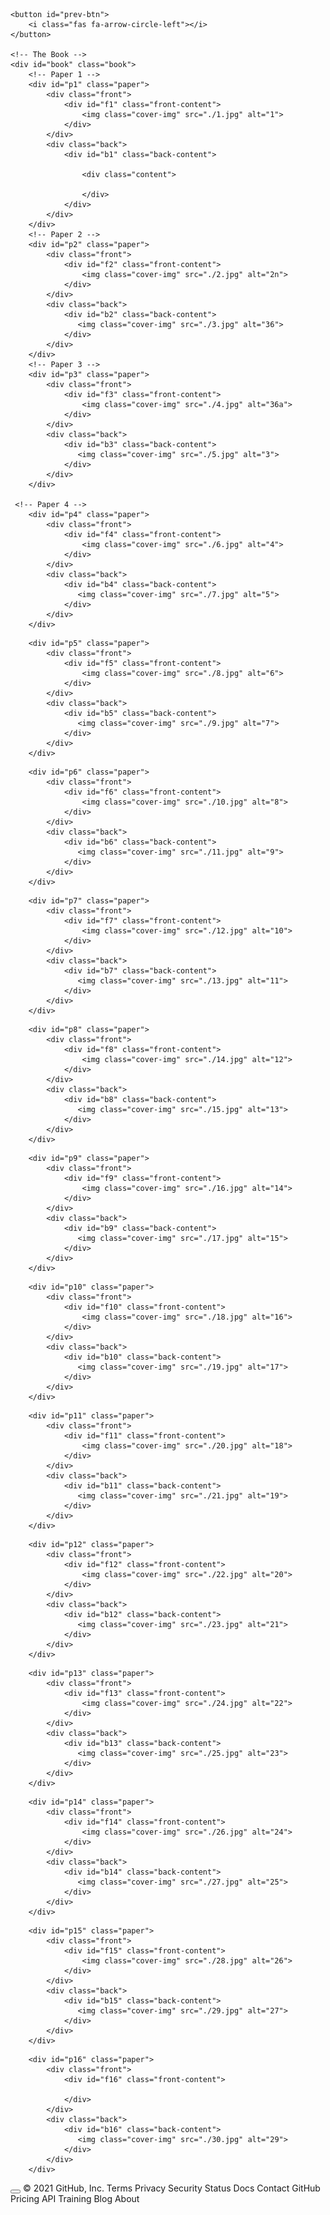 <!DOCTYPE html>
<html lang="en">
<head>
    <meta charset="UTF-8">
    <meta http-equiv="X-UA-Compatible" content="IE=edge">
    <meta name="viewport" content="width=device-width, initial-scale=1.0">
    <title>Book</title>
    <link rel="stylesheet" href="./style.css">
    <script src="https://kit.fontawesome.com/b0f29e9bfe.js" crossorigin="anonymous"></script>
    <script defer src="./main.js"></script>

<body>
    
    <button id="prev-btn">
        <i class="fas fa-arrow-circle-left"></i>
    </button>

    <!-- The Book -->
    <div id="book" class="book">
        <!-- Paper 1 -->
        <div id="p1" class="paper">
            <div class="front">
                <div id="f1" class="front-content">
                    <img class="cover-img" src="./1.jpg" alt="1">
                </div>
            </div>
            <div class="back">
                <div id="b1" class="back-content">
                    
                    <div class="content">
                    
                    </div>
                </div>
            </div>
        </div>
        <!-- Paper 2 -->
        <div id="p2" class="paper">
            <div class="front">
                <div id="f2" class="front-content">
                    <img class="cover-img" src="./2.jpg" alt="2n">
                </div>
            </div>
            <div class="back">
                <div id="b2" class="back-content">
                   <img class="cover-img" src="./3.jpg" alt="36">
                </div>
            </div>
        </div>
        <!-- Paper 3 -->
        <div id="p3" class="paper">
            <div class="front">
                <div id="f3" class="front-content">
                    <img class="cover-img" src="./4.jpg" alt="36a">
                </div>
            </div>
            <div class="back">
                <div id="b3" class="back-content">
                   <img class="cover-img" src="./5.jpg" alt="3">
                </div>
            </div>
        </div>

     <!-- Paper 4 -->
        <div id="p4" class="paper">
            <div class="front">
                <div id="f4" class="front-content">
                    <img class="cover-img" src="./6.jpg" alt="4">
                </div>
            </div>
            <div class="back">
                <div id="b4" class="back-content">
                   <img class="cover-img" src="./7.jpg" alt="5">
                </div>
            </div>
        </div>
    
 <!-- Paper 5 -->
        <div id="p5" class="paper">
            <div class="front">
                <div id="f5" class="front-content">
                    <img class="cover-img" src="./8.jpg" alt="6">
                </div>
            </div>
            <div class="back">
                <div id="b5" class="back-content">
                   <img class="cover-img" src="./9.jpg" alt="7">
                </div>
            </div>
        </div>

 <!-- Paper 6 -->
        <div id="p6" class="paper">
            <div class="front">
                <div id="f6" class="front-content">
                    <img class="cover-img" src="./10.jpg" alt="8">
                </div>
            </div>
            <div class="back">
                <div id="b6" class="back-content">
                   <img class="cover-img" src="./11.jpg" alt="9">
                </div>
            </div>
        </div>

 <!-- Paper 7 -->
        <div id="p7" class="paper">
            <div class="front">
                <div id="f7" class="front-content">
                    <img class="cover-img" src="./12.jpg" alt="10">
                </div>
            </div>
            <div class="back">
                <div id="b7" class="back-content">
                   <img class="cover-img" src="./13.jpg" alt="11">
                </div>
            </div>
        </div>
 <!-- Paper 8 -->
        <div id="p8" class="paper">
            <div class="front">
                <div id="f8" class="front-content">
                    <img class="cover-img" src="./14.jpg" alt="12">
                </div>
            </div>
            <div class="back">
                <div id="b8" class="back-content">
                   <img class="cover-img" src="./15.jpg" alt="13">
                </div>
            </div>
        </div>
 <!-- Paper 9 -->
        <div id="p9" class="paper">
            <div class="front">
                <div id="f9" class="front-content">
                    <img class="cover-img" src="./16.jpg" alt="14">
                </div>
            </div>
            <div class="back">
                <div id="b9" class="back-content">
                   <img class="cover-img" src="./17.jpg" alt="15">
                </div>
            </div>
        </div>

 <!-- Paper 10 -->
        <div id="p10" class="paper">
            <div class="front">
                <div id="f10" class="front-content">
                    <img class="cover-img" src="./18.jpg" alt="16">
                </div>
            </div>
            <div class="back">
                <div id="b10" class="back-content">
                   <img class="cover-img" src="./19.jpg" alt="17">
                </div>
            </div>
        </div>
 <!-- Paper 11 -->
        <div id="p11" class="paper">
            <div class="front">
                <div id="f11" class="front-content">
                    <img class="cover-img" src="./20.jpg" alt="18">
                </div>
            </div>
            <div class="back">
                <div id="b11" class="back-content">
                   <img class="cover-img" src="./21.jpg" alt="19">
                </div>
            </div>
        </div>
 <!-- Paper 12 -->
        <div id="p12" class="paper">
            <div class="front">
                <div id="f12" class="front-content">
                    <img class="cover-img" src="./22.jpg" alt="20">
                </div>
            </div>
            <div class="back">
                <div id="b12" class="back-content">
                   <img class="cover-img" src="./23.jpg" alt="21">
                </div>
            </div>
        </div>
 <!-- Paper 13 -->
        <div id="p13" class="paper">
            <div class="front">
                <div id="f13" class="front-content">
                    <img class="cover-img" src="./24.jpg" alt="22">
                </div>
            </div>
            <div class="back">
                <div id="b13" class="back-content">
                   <img class="cover-img" src="./25.jpg" alt="23">
                </div>
            </div>
        </div>
 <!-- Paper 14 -->
        <div id="p14" class="paper">
            <div class="front">
                <div id="f14" class="front-content">
                    <img class="cover-img" src="./26.jpg" alt="24">
                </div>
            </div>
            <div class="back">
                <div id="b14" class="back-content">
                   <img class="cover-img" src="./27.jpg" alt="25">
                </div>
            </div>
        </div>
 <!-- Paper 15 -->
        <div id="p15" class="paper">
            <div class="front">
                <div id="f15" class="front-content">
                    <img class="cover-img" src="./28.jpg" alt="26">
                </div>
            </div>
            <div class="back">
                <div id="b15" class="back-content">
                   <img class="cover-img" src="./29.jpg" alt="27">
                </div>
            </div>
        </div>
 <!-- Paper 16 -->
        <div id="p16" class="paper">
            <div class="front">
                <div id="f16" class="front-content">
            
                </div>
            </div>
            <div class="back">
                <div id="b16" class="back-content">
                   <img class="cover-img" src="./30.jpg" alt="29">
                </div>
            </div>
        </div>




   </div> 
</div>
    <button id="next-btn">
        <i class="fas fa-arrow-circle-right"></i>
    </button>


</body>
</html>
© 2021 GitHub, Inc.
Terms
Privacy
Security
Status
Docs
Contact GitHub
Pricing
API
Training
Blog
About
